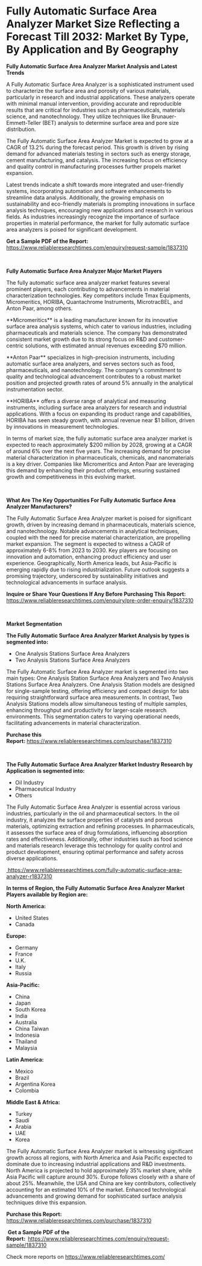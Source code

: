 <p><h1>Fully Automatic Surface Area Analyzer Market Size Reflecting a Forecast Till 2032: Market By Type, By Application and By Geography</h1></p><p><strong>Fully Automatic Surface Area Analyzer Market Analysis and Latest Trends</strong></p>
<p><p>A Fully Automatic Surface Area Analyzer is a sophisticated instrument used to characterize the surface area and porosity of various materials, particularly in research and industrial applications. These analyzers operate with minimal manual intervention, providing accurate and reproducible results that are critical for industries such as pharmaceuticals, materials science, and nanotechnology. They utilize techniques like Brunauer-Emmett-Teller (BET) analysis to determine surface area and pore size distribution.</p><p>The Fully Automatic Surface Area Analyzer Market is expected to grow at a CAGR of 13.2% during the forecast period. This growth is driven by rising demand for advanced materials testing in sectors such as energy storage, cement manufacturing, and catalysis. The increasing focus on efficiency and quality control in manufacturing processes further propels market expansion. </p><p>Latest trends indicate a shift towards more integrated and user-friendly systems, incorporating automation and software enhancements to streamline data analysis. Additionally, the growing emphasis on sustainability and eco-friendly materials is prompting innovations in surface analysis techniques, encouraging new applications and research in various fields. As industries increasingly recognize the importance of surface properties in material performance, the market for fully automatic surface area analyzers is poised for significant development.</p></p>
<p><strong>Get a Sample PDF of the Report:&nbsp;</strong> <a href="https://www.reliableresearchtimes.com/enquiry/request-sample/1837310?utm_campaign=2188&utm_medium=2&utm_source=Github&utm_content=ia&utm_term=28022025&utm_id=fully-automatic-surface-area-analyzer">https://www.reliableresearchtimes.com/enquiry/request-sample/1837310</a></p>
<p>&nbsp;</p>
<p><strong>Fully Automatic Surface Area Analyzer Major Market Players</strong></p>
<p><p>The fully automatic surface area analyzer market features several prominent players, each contributing to advancements in material characterization technologies. Key competitors include Tmax Equipments, Micromeritics, HORIBA, Quantachrome Instruments, MicrotracBEL, and Anton Paar, among others.</p><p>**Micromeritics** is a leading manufacturer known for its innovative surface area analysis systems, which cater to various industries, including pharmaceuticals and materials science. The company has demonstrated consistent market growth due to its strong focus on R&D and customer-centric solutions, with estimated annual revenues exceeding $70 million.</p><p>**Anton Paar** specializes in high-precision instruments, including automatic surface area analyzers, and serves sectors such as food, pharmaceuticals, and nanotechnology. The company's commitment to quality and technological advancement contributes to a robust market position and projected growth rates of around 5% annually in the analytical instrumentation sector.</p><p>**HORIBA** offers a diverse range of analytical and measuring instruments, including surface area analyzers for research and industrial applications. With a focus on expanding its product range and capabilities, HORIBA has seen steady growth, with annual revenue near $1 billion, driven by innovations in measurement technologies.</p><p>In terms of market size, the fully automatic surface area analyzer market is expected to reach approximately $200 million by 2028, growing at a CAGR of around 6% over the next five years. The increasing demand for precise material characterization in pharmaceuticals, chemicals, and nanomaterials is a key driver. Companies like Micromeritics and Anton Paar are leveraging this demand by enhancing their product offerings, ensuring sustained growth and competitiveness in this evolving market.</p></p>
<p>&nbsp;</p>
<p><strong>What Are The Key Opportunities For Fully Automatic Surface Area Analyzer Manufacturers?</strong></p>
<p><p>The Fully Automatic Surface Area Analyzer market is poised for significant growth, driven by increasing demand in pharmaceuticals, materials science, and nanotechnology. Notable advancements in analytical techniques, coupled with the need for precise material characterization, are propelling market expansion. The segment is expected to witness a CAGR of approximately 6-8% from 2023 to 2030. Key players are focusing on innovation and automation, enhancing product efficiency and user experience. Geographically, North America leads, but Asia-Pacific is emerging rapidly due to rising industrialization. Future outlook suggests a promising trajectory, underscored by sustainability initiatives and technological advancements in surface analysis.</p></p>
<p><strong>Inquire or Share Your Questions If Any Before Purchasing This Report:</strong> <a href="https://www.reliableresearchtimes.com/enquiry/pre-order-enquiry/1837310?utm_campaign=2188&utm_medium=2&utm_source=Github&utm_content=ia&utm_term=28022025&utm_id=fully-automatic-surface-area-analyzer">https://www.reliableresearchtimes.com/enquiry/pre-order-enquiry/1837310</a></p>
<p>&nbsp;</p>
<p><strong>Market Segmentation</strong></p>
<p><strong>The Fully Automatic Surface Area Analyzer Market Analysis by types is segmented into:</strong></p>
<p><ul><li>One Analysis Stations Surface Area Analyzers</li><li>Two Analysis Stations Surface Area Analyzers</li></ul></p>
<p><p>The Fully Automatic Surface Area Analyzer market is segmented into two main types: One Analysis Station Surface Area Analyzers and Two Analysis Stations Surface Area Analyzers. One Analysis Station models are designed for single-sample testing, offering efficiency and compact design for labs requiring straightforward surface area measurements. In contrast, Two Analysis Stations models allow simultaneous testing of multiple samples, enhancing throughput and productivity for larger-scale research environments. This segmentation caters to varying operational needs, facilitating advancements in material characterization.</p></p>
<p><strong>Purchase this Report:&nbsp;</strong><a href="https://www.reliableresearchtimes.com/purchase/1837310?utm_campaign=2188&utm_medium=2&utm_source=Github&utm_content=ia&utm_term=28022025&utm_id=fully-automatic-surface-area-analyzer">https://www.reliableresearchtimes.com/purchase/1837310</a></p>
<p>&nbsp;</p>
<p><strong>The Fully Automatic Surface Area Analyzer Market Industry Research by Application is segmented into:</strong></p>
<p><ul><li>Oil Industry</li><li>Pharmaceutical Industry</li><li>Others</li></ul></p>
<p><p>The Fully Automatic Surface Area Analyzer is essential across various industries, particularly in the oil and pharmaceutical sectors. In the oil industry, it analyzes the surface properties of catalysts and porous materials, optimizing extraction and refining processes. In pharmaceuticals, it assesses the surface area of drug formulations, influencing absorption rates and effectiveness. Additionally, other industries such as food science and materials research leverage this technology for quality control and product development, ensuring optimal performance and safety across diverse applications.</p></p>
<p><a href="https://www.reliableresearchtimes.com/fully-automatic-surface-area-analyzer-r1837310?utm_campaign=2188&utm_medium=2&utm_source=Github&utm_content=ia&utm_term=28022025&utm_id=fully-automatic-surface-area-analyzer">&nbsp;https://www.reliableresearchtimes.com/fully-automatic-surface-area-analyzer-r1837310</a></p>
<p><strong>In terms of Region, the Fully Automatic Surface Area Analyzer Market Players available by Region are:</strong></p>
<p>
    <p> <strong> North America: </strong>
        <ul>
            <li>United States</li>
            <li>Canada</li>
        </ul>
        </p> 
    <p> <strong> Europe: </strong>
        <ul>
            <li>Germany</li>
            <li>France</li>
            <li>U.K.</li>
            <li>Italy</li>
            <li>Russia</li>
        </ul>
        </p> 
    <p> <strong> Asia-Pacific: </strong>
        <ul>
            <li>China</li>
            <li>Japan</li>
            <li>South Korea</li>
            <li>India</li>
            <li>Australia</li>
            <li>China Taiwan</li>
            <li>Indonesia</li>
            <li>Thailand</li>
            <li>Malaysia</li>
        </ul>
        </p> 
    <p> <strong> Latin America: </strong>
        <ul>
            <li>Mexico</li>
            <li>Brazil</li>
            <li>Argentina Korea</li>
            <li>Colombia</li>
        </ul>
        </p> 
    <p> <strong> Middle East & Africa: </strong>
        <ul>
            <li>Turkey</li>
            <li>Saudi</li>
            <li>Arabia</li>
            <li>UAE</li>
            <li>Korea</li>
        </ul>
    </p>
    </p>
<p><p>The Fully Automatic Surface Area Analyzer market is witnessing significant growth across all regions, with North America and Asia Pacific expected to dominate due to increasing industrial applications and R&D investments. North America is projected to hold approximately 35% market share, while Asia Pacific will capture around 30%. Europe follows closely with a share of about 25%. Meanwhile, the USA and China are key contributors, collectively accounting for an estimated 10% of the market. Enhanced technological advancements and growing demand for sophisticated surface analysis techniques drive this expansion.</p></p>
<p><strong>Purchase this Report: </strong><a href="https://www.reliableresearchtimes.com/purchase/1837310?utm_campaign=2188&utm_medium=2&utm_source=Github&utm_content=ia&utm_term=28022025&utm_id=fully-automatic-surface-area-analyzer">https://www.reliableresearchtimes.com/purchase/1837310</a></p>
<p>&nbsp;<strong>Get a Sample PDF of the Report:&nbsp;&nbsp;</strong><a href="https://www.reliableresearchtimes.com/enquiry/request-sample/1837310?utm_campaign=2188&utm_medium=2&utm_source=Github&utm_content=ia&utm_term=28022025&utm_id=fully-automatic-surface-area-analyzer">https://www.reliableresearchtimes.com/enquiry/request-sample/1837310</a></p>
<p><strong></strong></p>
<p>Check more reports on <a href="https://www.reliableresearchtimes.com/?utm_campaign=2188&utm_medium=2&utm_source=Github&utm_content=ia&utm_term=28022025&utm_id=fully-automatic-surface-area-analyzer">https://www.reliableresearchtimes.com/</a></p>